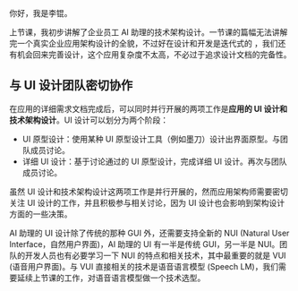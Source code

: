 你好，我是李锟。

上节课，我初步讲解了企业员工 AI 助理的技术架构设计。一节课的篇幅无法讲解完一个真实企业应用架构设计的全貌，不过好在设计和开发是迭代式的 ，我们还有机会回来完善设计，这个应用复杂度不太高，不必过于追求设计文档的完备性。

## 与 UI 设计团队密切协作

在应用的详细需求文档完成后，可以同时并行开展的两项工作是**应用的 UI 设计和技术架构设计**。UI 设计可以划分为两个阶段：

- UI 原型设计：使用某种 UI 原型设计工具（例如墨刀）设计出界面原型。与团队成员讨论。
- 详细 UI 设计：基于讨论通过的 UI 原型设计，完成详细 UI 设计。再次与团队成员讨论。

虽然 UI 设计和技术架构设计这两项工作是并行开展的，然而应用架构师需要密切关注 UI 设计的工作，并且积极参与相关讨论，因为 UI 设计也会影响到架构设计方面的一些决策。

AI 助理的 UI 设计除了传统的那种 GUI 外，还需要支持全新的 NUI (Natural User Interface，自然用户界面)，AI 助理的 UI 有一半是传统 GUI，另一半是 NUI。团队的开发人员也有必要学习一下 NUI 的特点和相关技术，其中最重要的就是 VUI (语音用户界面)。与 VUI 直接相关的技术是语音语言模型 (Speech LM)，我们需要延续上节课的工作，对语音语言模型做一个技术选型。